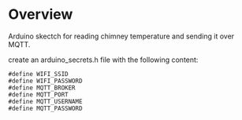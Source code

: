 # Overview
Arduino skectch for reading chimney temperature and sending it over MQTT.

create an arduino_secrets.h file with the following content: 

```
#define WIFI_SSID 
#define WIFI_PASSWORD 
#define MQTT_BROKER 
#define MQTT_PORT 
#define MQTT_USERNAME 
#define MQTT_PASSWORD 
```